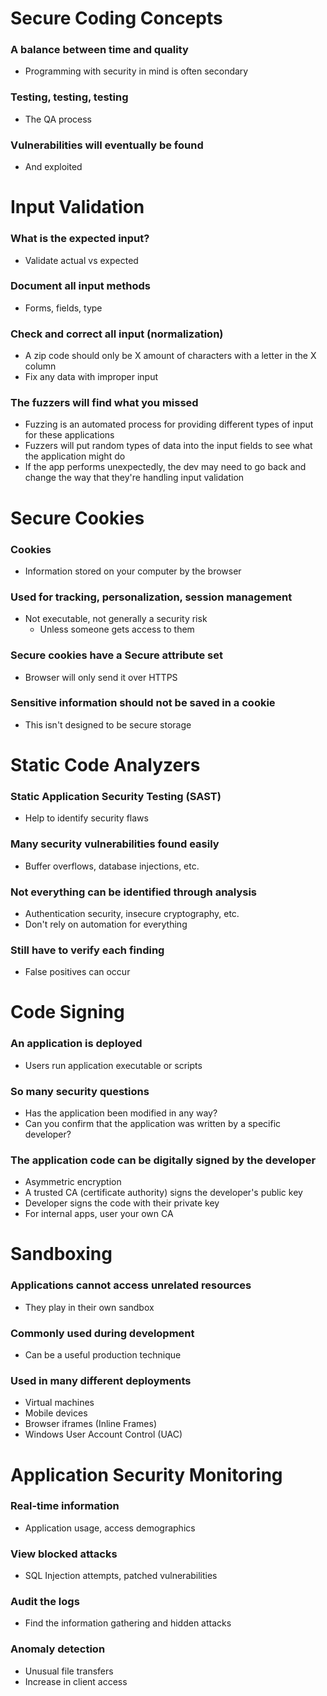 # Secure Coding Concepts
### A balance between time and quality
- Programming with security in mind is often secondary
### Testing, testing, testing
- The QA process
### Vulnerabilities will eventually be found
- And exploited
# Input Validation
### What is the expected input?
- Validate actual vs expected
### Document all input methods
- Forms, fields, type
### Check and correct all input (normalization)
- A zip code should only be X amount of characters with a letter in the X column
- Fix any data with improper input
### The fuzzers will find what you missed
- Fuzzing is an automated process for providing different types of input for these applications
- Fuzzers will put random types of data into the input fields to see what the application might do
- If the app performs unexpectedly, the dev may need to go back and change the way that they're handling input validation
# Secure Cookies
### Cookies
- Information stored on your computer by the browser
### Used for tracking, personalization, session management
- Not executable, not generally a security risk
	- Unless someone gets access to them
### Secure cookies have a Secure attribute set
- Browser will only send it over HTTPS
### Sensitive information should not be saved in a cookie
- This isn't designed to be secure storage
# Static Code Analyzers
### Static Application Security Testing (SAST)
- Help to identify security flaws
### Many security vulnerabilities found easily
- Buffer overflows, database injections, etc.
### Not everything can be identified through analysis
- Authentication security, insecure cryptography, etc.
- Don't rely on automation for everything
### Still have to verify each finding
- False positives can occur
# Code Signing
### An application is deployed
- Users run application executable or scripts
### So many security questions
- Has the application been modified in any way?
- Can you confirm that the application was written by a specific developer?
### The application code can be digitally signed by the developer
- Asymmetric encryption
- A trusted CA (certificate authority) signs the developer's public key
- Developer signs the code with their private key
- For internal apps, user your own CA
# Sandboxing
### Applications cannot access unrelated resources
- They play in their own sandbox
### Commonly used during development
- Can be a useful production technique
### Used in many different deployments
- Virtual machines
- Mobile devices
- Browser iframes (Inline Frames)
- Windows User Account Control (UAC)
# Application Security Monitoring
### Real-time information
- Application usage, access demographics
### View blocked attacks
- SQL Injection attempts, patched vulnerabilities
### Audit the logs
- Find the information gathering and hidden attacks
### Anomaly detection
- Unusual file transfers
- Increase in client access